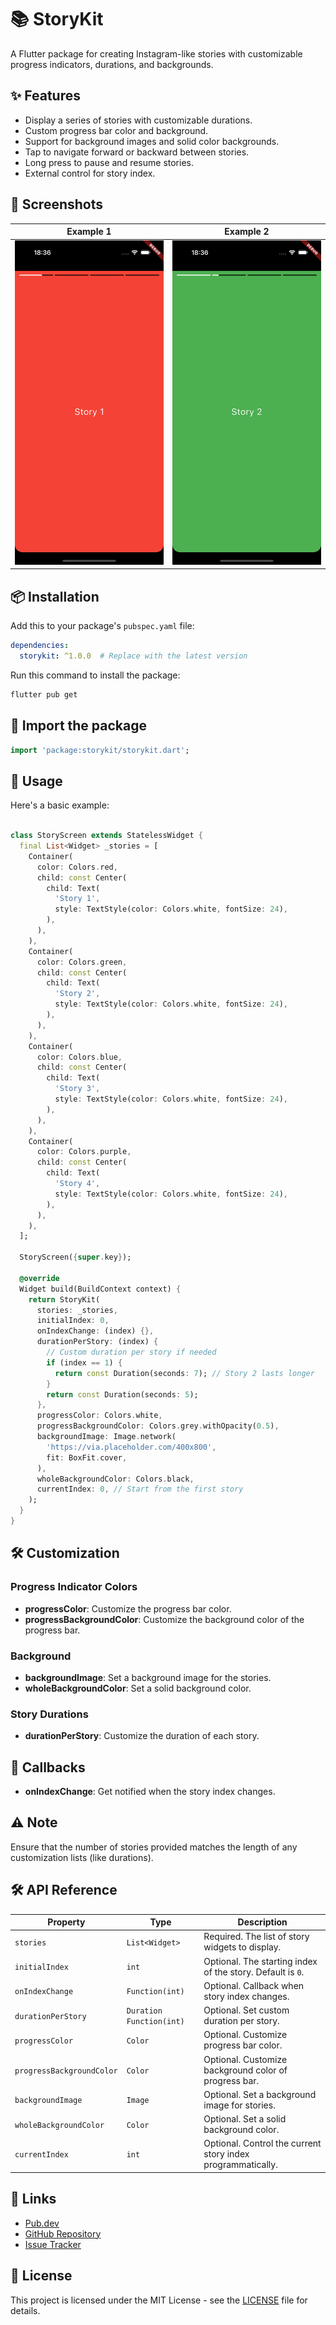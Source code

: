 # 📚 StoryKit

A Flutter package for creating Instagram-like stories with customizable progress indicators, durations, and backgrounds.

## ✨ Features

- Display a series of stories with customizable durations.
- Custom progress bar color and background.
- Support for background images and solid color backgrounds.
- Tap to navigate forward or backward between stories.
- Long press to pause and resume stories.
- External control for story index.


## 📸 Screenshots

| Example 1 | Example 2 |
|---|---|
| ![Screenshot 1](./screenshots/screen_1.png) | ![Screenshot 2](./screenshots/screen_2.png) |

## 📦 Installation

Add this to your package's `pubspec.yaml` file:

```yaml
dependencies:
  storykit: ^1.0.0  # Replace with the latest version
```

Run this command to install the package:

```bash
flutter pub get
```

## 🔄 Import the package

```dart
import 'package:storykit/storykit.dart';
```

## 🚀 Usage

Here's a basic example:

```dart

class StoryScreen extends StatelessWidget {
  final List<Widget> _stories = [
    Container(
      color: Colors.red,
      child: const Center(
        child: Text(
          'Story 1',
          style: TextStyle(color: Colors.white, fontSize: 24),
        ),
      ),
    ),
    Container(
      color: Colors.green,
      child: const Center(
        child: Text(
          'Story 2',
          style: TextStyle(color: Colors.white, fontSize: 24),
        ),
      ),
    ),
    Container(
      color: Colors.blue,
      child: const Center(
        child: Text(
          'Story 3',
          style: TextStyle(color: Colors.white, fontSize: 24),
        ),
      ),
    ),
    Container(
      color: Colors.purple,
      child: const Center(
        child: Text(
          'Story 4',
          style: TextStyle(color: Colors.white, fontSize: 24),
        ),
      ),
    ),
  ];

  StoryScreen({super.key});

  @override
  Widget build(BuildContext context) {
    return StoryKit(
      stories: _stories,
      initialIndex: 0,
      onIndexChange: (index) {},
      durationPerStory: (index) {
        // Custom duration per story if needed
        if (index == 1) {
          return const Duration(seconds: 7); // Story 2 lasts longer
        }
        return const Duration(seconds: 5);
      },
      progressColor: Colors.white,
      progressBackgroundColor: Colors.grey.withOpacity(0.5),
      backgroundImage: Image.network(
        'https://via.placeholder.com/400x800',
        fit: BoxFit.cover,
      ),
      wholeBackgroundColor: Colors.black,
      currentIndex: 0, // Start from the first story
    );
  }
}

```

## 🛠️ Customization

### Progress Indicator Colors

- **progressColor**: Customize the progress bar color.
- **progressBackgroundColor**: Customize the background color of the progress bar.

### Background

- **backgroundImage**: Set a background image for the stories.
- **wholeBackgroundColor**: Set a solid background color.

### Story Durations

- **durationPerStory**: Customize the duration of each story.

## 📌 Callbacks

- **onIndexChange**: Get notified when the story index changes.

## ⚠️ Note

Ensure that the number of stories provided matches the length of any customization lists (like durations).

## 🛠️ API Reference

| Property                      | Type                                 | Description                                                       |
|-------------------------------|--------------------------------------|-------------------------------------------------------------------|
| `stories`                     | `List<Widget>`                       | Required. The list of story widgets to display.                   |
| `initialIndex`                | `int`                                | Optional. The starting index of the story. Default is `0`.        |
| `onIndexChange`               | `Function(int)`                      | Optional. Callback when story index changes.                      |
| `durationPerStory`            | `Duration Function(int)`             | Optional. Set custom duration per story.                          |
| `progressColor`               | `Color`                              | Optional. Customize progress bar color.                           |
| `progressBackgroundColor`     | `Color`                              | Optional. Customize background color of progress bar.             |
| `backgroundImage`             | `Image`                              | Optional. Set a background image for stories.                     |
| `wholeBackgroundColor`        | `Color`                              | Optional. Set a solid background color.                           |
| `currentIndex`                | `int`                                | Optional. Control the current story index programmatically.       |

## 🔗 Links

- [Pub.dev](https://pub.dev/packages/storykit)
- [GitHub Repository](https://github.com/Raks-Javac/storykit)
- [Issue Tracker](https://github.com/Raks-Javac/storykit/issues)

## 📄 License

This project is licensed under the MIT License - see the [LICENSE](LICENSE) file for details.


